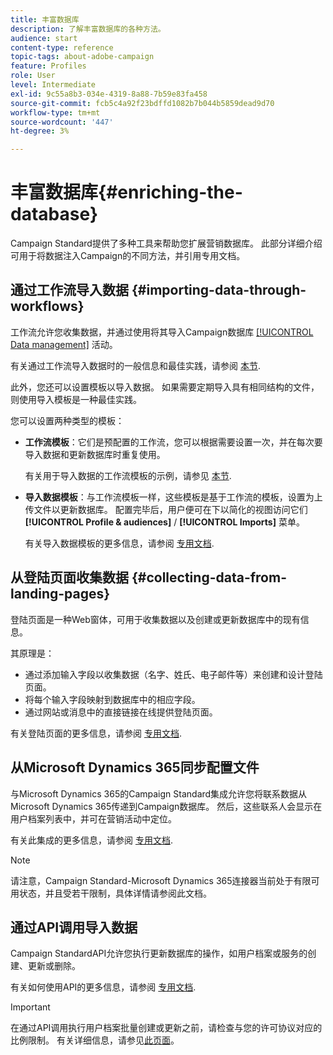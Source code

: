 ```yaml
---
title: 丰富数据库
description: 了解丰富数据库的各种方法。
audience: start
content-type: reference
topic-tags: about-adobe-campaign
feature: Profiles
role: User
level: Intermediate
exl-id: 9c55a8b3-034e-4319-8a88-7b59e83fa458
source-git-commit: fcb5c4a92f23bdffd1082b7b044b5859dead9d70
workflow-type: tm+mt
source-wordcount: '447'
ht-degree: 3%

---
```


# 丰富数据库{#enriching-the-database}

Campaign Standard提供了多种工具来帮助您扩展营销数据库。 此部分详细介绍可用于将数据注入Campaign的不同方法，并引用专用文档。

## 通过工作流导入数据 {#importing-data-through-workflows}

工作流允许您收集数据，并通过使用将其导入Campaign数据库 [[!UICONTROL Data management]](../../automating/using/about-data-management-activities.md) 活动。

有关通过工作流导入数据时的一般信息和最佳实践，请参阅 [本节](../../automating/using/about-data-import-and-export.md).

此外，您还可以设置模板以导入数据。 如果需要定期导入具有相同结构的文件，则使用导入模板是一种最佳实践。

您可以设置两种类型的模板：

* **工作流模板**：它们是预配置的工作流，您可以根据需要设置一次，并在每次要导入数据和更新数据库时重复使用。

   有关用于导入数据的工作流模板的示例，请参见 [本节](../../automating/using/creating-import-workflow-templates.md).

* **导入数据模板**：与工作流模板一样，这些模板是基于工作流的模板，设置为上传文件以更新数据库。 配置完毕后，用户便可在下以简化的视图访问它们 **[!UICONTROL Profile & audiences]** / **[!UICONTROL Imports]** 菜单。

   有关导入数据模板的更多信息，请参阅 [专用文档](../../automating/using/importing-data-with-import-templates.md).

## 从登陆页面收集数据 {#collecting-data-from-landing-pages}

登陆页面是一种Web窗体，可用于收集数据以及创建或更新数据库中的现有信息。

其原理是：

* 通过添加输入字段以收集数据（名字、姓氏、电子邮件等）来创建和设计登陆页面。
* 将每个输入字段映射到数据库中的相应字段。
* 通过网站或消息中的直接链接在线提供登陆页面。

有关登陆页面的更多信息，请参阅 [专用文档](../../channels/using/getting-started-with-landing-pages.md).

## 从Microsoft Dynamics 365同步配置文件

与Microsoft Dynamics 365的Campaign Standard集成允许您将联系数据从Microsoft Dynamics 365传递到Campaign数据库。
然后，这些联系人会显示在用户档案列表中，并可在营销活动中定位。

有关此集成的更多信息，请参阅 [专用文档](../../integrating/using/d365-acs-get-started.md).

>[!NOTE]
>
>请注意，Campaign Standard-Microsoft Dynamics 365连接器当前处于有限可用状态，并且受若干限制，具体详情请参阅此文档。

## 通过API调用导入数据

Campaign StandardAPI允许您执行更新数据库的操作，如用户档案或服务的创建、更新或删除。

有关如何使用API的更多信息，请参阅 [专用文档](../../api/using/get-started-apis.md).

>[!IMPORTANT]
>
>在通过API调用执行用户档案批量创建或更新之前，请检查与您的许可协议对应的比例限制。 有关详细信息，请参见[此页面](https://helpx.adobe.com/legal/product-descriptions/campaign-standard.html#ITInfrastructureResourcesbyActiveProfilesTiers)。
